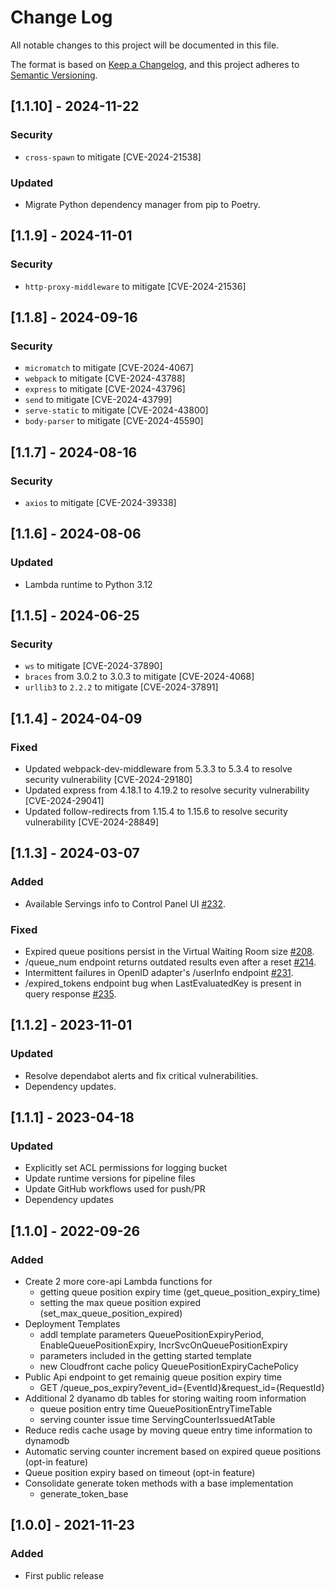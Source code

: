 # Change Log
All notable changes to this project will be documented in this file.

The format is based on [Keep a Changelog](https://keepachangelog.com/en/1.0.0/),
and this project adheres to [Semantic Versioning](https://semver.org/spec/v2.0.0.html).

## [1.1.10] - 2024-11-22

### Security
- `cross-spawn` to mitigate [CVE-2024-21538]

### Updated
- Migrate Python dependency manager from pip to Poetry.
 

## [1.1.9] - 2024-11-01

### Security
- `http-proxy-middleware` to mitigate [CVE-2024-21536]


## [1.1.8] - 2024-09-16

### Security
- `micromatch` to mitigate [CVE-2024-4067]
- `webpack` to mitigate [CVE-2024-43788]
- `express` to mitigate [CVE-2024-43796]
- `send` to mitigate [CVE-2024-43799]
- `serve-static` to mitigate [CVE-2024-43800]
- `body-parser` to mitigate [CVE-2024-45590]


## [1.1.7] - 2024-08-16

### Security
- `axios` to mitigate [CVE-2024-39338]


## [1.1.6] - 2024-08-06

### Updated
- Lambda runtime to Python 3.12


## [1.1.5] - 2024-06-25

### Security
- `ws` to mitigate [CVE-2024-37890]
- `braces` from 3.0.2 to 3.0.3 to mitigate [CVE-2024-4068]
- `urllib3` to `2.2.2` to mitigate [CVE-2024-37891]

## [1.1.4] - 2024-04-09

### Fixed
- Updated webpack-dev-middleware from 5.3.3 to 5.3.4 to resolve security vulnerability [CVE-2024-29180]
- Updated express from 4.18.1 to 4.19.2 to resolve security vulnerability [CVE-2024-29041]
- Updated follow-redirects from 1.15.4 to 1.15.6 to resolve security vulnerability [CVE-2024-28849]

## [1.1.3] - 2024-03-07

### Added 

- Available Servings info to Control Panel UI [#232](https://github.com/aws-solutions/virtual-waiting-room-on-aws/pull/232).

### Fixed

- Expired queue positions persist in the Virtual Waiting Room size [#208](https://github.com/aws-solutions/virtual-waiting-room-on-aws/issues/208).
- /queue_num endpoint returns outdated results even after a reset [#214](https://github.com/aws-solutions/virtual-waiting-room-on-aws/issues/214).
- Intermittent failures in OpenID adapter's /userInfo endpoint [#231](https://github.com/aws-solutions/virtual-waiting-room-on-aws/issues/231).
- /expired_tokens endpoint bug when LastEvaluatedKey is present in query response [#235](https://github.com/aws-solutions/virtual-waiting-room-on-aws/pull/235).

## [1.1.2] - 2023-11-01

### Updated

- Resolve dependabot alerts and fix critical vulnerabilities.
- Dependency updates.

## [1.1.1] - 2023-04-18

### Updated 

- Explicitly set ACL permissions for logging bucket
- Update runtime versions for pipeline files
- Update GitHub workflows used for push/PR
- Dependency updates

## [1.1.0] - 2022-09-26

### Added 

- Create 2 more core-api Lambda functions for 
    - getting queue position expiry time (get_queue_position_expiry_time)
    - setting the max queue position expired (set_max_queue_position_expired)
- Deployment Templates
    - addl template parameters QueuePositionExpiryPeriod, EnableQueuePositionExpiry, IncrSvcOnQueuePositionExpiry
    - parameters included in the getting started template 
    - new Cloudfront cache policy QueuePositionExpiryCachePolicy
- Public Api endpoint to get remainig queue position expiry time 
    - GET /queue_pos_expiry?event_id={EventId}&request_id={RequestId}
- Additional 2 dyanamo db tables for storing waiting room information
    - queue position entry time QueuePositionEntryTimeTable
    - serving counter issue time ServingCounterIssuedAtTable
- Reduce redis cache usage by moving queue entry time information to dynamodb 
- Automatic serving counter increment based on expired queue positions (opt-in feature)
- Queue position expiry based on timeout (opt-in feature)
- Consolidate generate token methods with a base implementation  
    - generate_token_base

## [1.0.0] - 2021-11-23

### Added

- First public release